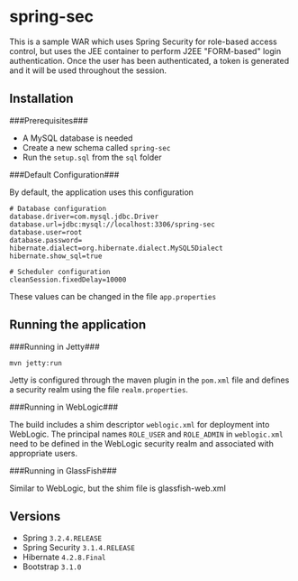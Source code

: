 spring-sec
==========

This is a sample WAR which uses Spring Security for role-based access control, but uses the JEE container to perform
J2EE "FORM-based" login authentication. Once the user has been authenticated, a token is generated and it will be used
throughout the session.

Installation
------------

###Prerequisites###

* A MySQL database is needed
* Create a new schema called `spring-sec`
* Run the `setup.sql` from the `sql` folder

###Default Configuration###

By default, the application uses this configuration

    # Database configuration
    database.driver=com.mysql.jdbc.Driver
    database.url=jdbc:mysql://localhost:3306/spring-sec
    database.user=root
    database.password=
    hibernate.dialect=org.hibernate.dialect.MySQL5Dialect
    hibernate.show_sql=true

    # Scheduler configuration
    cleanSession.fixedDelay=10000

These values can be changed in the file `app.properties`

Running the application
-----------------------

###Running in Jetty###

    mvn jetty:run

Jetty is configured through the maven plugin in the `pom.xml` file and defines a security realm using the file
`realm.properties`.

###Running in WebLogic###

The build includes a shim descriptor `weblogic.xml` for deployment into WebLogic.  The principal names `ROLE_USER`
and `ROLE_ADMIN` in `weblogic.xml` need to be defined in the WebLogic security realm and associated with appropriate
users.

###Running in GlassFish###

Similar to WebLogic, but the shim file is glassfish-web.xml


Versions
--------

* Spring `3.2.4.RELEASE`
* Spring Security `3.1.4.RELEASE`
* Hibernate `4.2.8.Final`
* Bootstrap `3.1.0`








